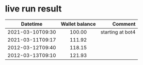 # live run result
|    Datetime      | Wallet balance |      Comment     |
|------------------|:--------------:|-----------------:|
| 2021-03-10T09:30 |    100.00      | starting at bot4 |
| 2021-03-11T09:17 |    111.92      |                  |
| 2012-03-12T09:40 |    118.15      |                  |
| 2012-03-13T09:10 |    121.93      |                  |


